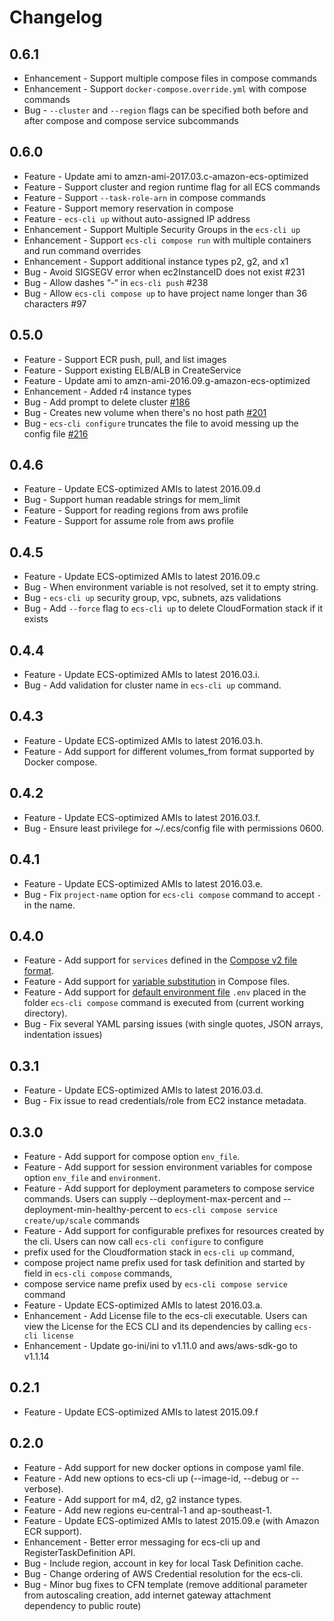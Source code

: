 # Changelog

## 0.6.1
* Enhancement - Support multiple compose files in compose commands
* Enhancement - Support `docker-compose.override.yml` with compose commands
* Bug - `--cluster` and `--region` flags can be specified both before and after compose and compose service subcommands

## 0.6.0
* Feature - Update ami to amzn-ami-2017.03.c-amazon-ecs-optimized
* Feature - Support cluster and region runtime flag for all ECS commands
* Feature - Support `--task-role-arn` in compose commands
* Feature - Support memory reservation in compose
* Feature - `ecs-cli up` without auto-assigned IP address
* Enhancement - Support Multiple Security Groups in the `ecs-cli up`
* Enhancement - Support `ecs-cli compose run` with multiple containers and run command overrides
* Enhancement - Support additional instance types p2, g2, and x1
* Bug - Avoid SIGSEGV error when ec2InstanceID does not exist #231
* Bug - Allow dashes “-“ in `ecs-cli push` #238
* Bug - Allow `ecs-cli compose up` to have project name longer than 36 characters #97

## 0.5.0
* Feature - Support ECR push, pull, and list images
* Feature - Support existing ELB/ALB in CreateService
* Feature - Update ami to amzn-ami-2016.09.g-amazon-ecs-optimized
* Enhancement - Added r4 instance types
* Bug - Add prompt to delete cluster [#186](https://github.com/aws/amazon-ecs-cli/pull/186)
* Bug - Creates new volume when there's no host path [#201](https://github.com/aws/amazon-ecs-cli/pull/201)
* Bug - `ecs-cli configure` truncates the file to avoid messing up the config file [#216](https://github.com/aws/amazon-ecs-cli/pull/216)

## 0.4.6
* Feature - Update ECS-optimized AMIs to latest 2016.09.d
* Bug - Support human readable strings for mem_limit
* Feature - Support for reading regions from aws profile
* Feature - Support for assume role from aws profile

## 0.4.5
* Feature - Update ECS-optimized AMIs to latest 2016.09.c
* Bug - When environment variable is not resolved, set it to empty string.
* Bug - `ecs-cli up` security group, vpc, subnets, azs validations
* Bug - Add `--force` flag to `ecs-cli up` to delete CloudFormation stack if it exists

## 0.4.4
* Feature - Update ECS-optimized AMIs to latest 2016.03.i.
* Bug - Add validation for cluster name in `ecs-cli up` command.

## 0.4.3
* Feature - Update ECS-optimized AMIs to latest 2016.03.h.
* Feature - Add support for different volumes_from format supported by Docker compose.

## 0.4.2
* Feature - Update ECS-optimized AMIs to latest 2016.03.f.
* Bug - Ensure least privilege for ~/.ecs/config file with permissions 0600.

## 0.4.1
* Feature - Update ECS-optimized AMIs to latest 2016.03.e.
* Bug - Fix `project-name` option for `ecs-cli compose` command to accept `-` in the name.

## 0.4.0
* Feature - Add support for `services` defined in the [Compose v2 file format](https://docs.docker.com/compose/compose-file/#/version-2).
* Feature - Add support for [variable substitution](https://docs.docker.com/compose/compose-file/#variable-substitution)
  in Compose files.
* Feature - Add support for [default environment file](https://docs.docker.com/compose/env-file/)
  `.env` placed in the folder `ecs-cli compose` command is executed from (current working directory).
* Bug - Fix several YAML parsing issues (with single quotes, JSON arrays, indentation issues)

## 0.3.1
* Feature - Update ECS-optimized AMIs to latest 2016.03.d.
* Bug - Fix issue to read credentials/role from EC2 instance metadata.

## 0.3.0
* Feature - Add support for compose option `env_file`.
* Feature - Add support for session environment variables for compose option
  `env_file` and `environment`.
* Feature - Add support for deployment parameters to compose service commands.
  Users can supply --deployment-max-percent and --deployment-min-healthy-percent to
  `ecs-cli compose service create/up/scale` commands
* Feature - Add support for configurable prefixes for resources created by the cli.
  Users can now call `ecs-cli configure` to configure
 * prefix used for the Cloudformation stack in `ecs-cli up` command,
 * compose project name prefix used for task definition and started by field
  in `ecs-cli compose` commands,
 * compose service name prefix used by `ecs-cli compose service` command
* Feature - Update ECS-optimized AMIs to latest 2016.03.a.
* Enhancement - Add License file to the ecs-cli executable. Users can view the License
  for the ECS CLI and its dependencies by calling `ecs-cli license`
* Enhancement - Update go-ini/ini to v1.11.0 and aws/aws-sdk-go to v1.1.14

## 0.2.1
* Feature - Update ECS-optimized AMIs to latest 2015.09.f

## 0.2.0
* Feature - Add support for new docker options in compose yaml file.
* Feature - Add new options to ecs-cli up (--image-id, --debug or --verbose).
* Feature - Add support for m4, d2, g2 instance types.
* Feature - Add new regions eu-central-1 and ap-southeast-1.
* Feature - Update ECS-optimized AMIs to latest 2015.09.e
  (with Amazon ECR support).
* Enhancement - Better error messaging for ecs-cli up and
  RegisterTaskDefinition API.
* Bug - Include region, account in key for local Task Definition cache.
* Bug - Change ordering of AWS Credential resolution for the ecs-cli.
* Bug - Minor bug fixes to CFN template (remove additional parameter from
  autoscaling creation, add internet gateway attachment dependency to public
  route)
